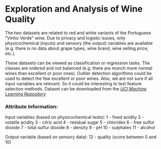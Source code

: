 # Exploration and Analysis of Wine Quality

The two datasets are related to red and white variants of the Portuguese "Vinho Verde" wine. Due to privacy and logistic issues, only physicochemical (inputs) and sensory (the output) variables are available (e.g. there is no data about grape types, wine brand, wine selling price, etc.).

These datasets can be viewed as classification or regression tasks. The classes are ordered and not balanced (e.g. there are munch more normal wines than excellent or poor ones). Outlier detection algorithms could be used to detect the few excellent or poor wines. Also, we are not sure if all input variables are relevant. So it could be interesting to test feature selection methods. Dataset can be downloaded from the _[UCI Machine Learning Repository](http://archive.ics.uci.edu/ml/datasets/Wine%2BQuality)_

### Attribute Information:

Input variables (based on physicochemical tests):
1 - fixed acidity
2 - volatile acidity
3 - citric acid
4 - residual sugar
5 - chlorides
6 - free sulfur dioxide
7 - total sulfur dioxide
8 - density
9 - pH
10 - sulphates
11 - alcohol

Output variable (based on sensory data):
12 - quality (score between 0 and 10)
